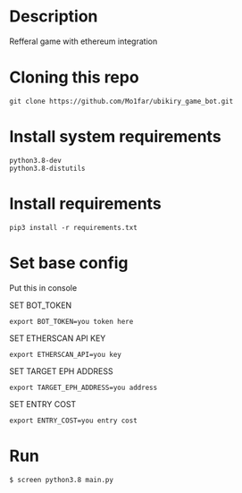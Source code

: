 # Description
Refferal game with ethereum integration 

# Cloning this repo
```
git clone https://github.com/Mo1far/ubikiry_game_bot.git
```
# Install system requirements
```
python3.8-dev
python3.8-distutils
```

# Install requirements
```
pip3 install -r requirements.txt
```

# Set base config
Put this in console

SET BOT_TOKEN
```
export BOT_TOKEN=you token here
```
SET ETHERSCAN API KEY
```
export ETHERSCAN_API=you key
```
SET TARGET EPH ADDRESS
```
export TARGET_EPH_ADDRESS=you address
```

SET ENTRY COST
```
export ENTRY_COST=you entry cost
```
# Run
```
$ screen python3.8 main.py
```
